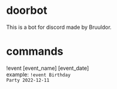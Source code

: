 # doorbot

This is a bot for discord made by Bruuldor.

# commands
!event [event_name] [event_date]<br>
example: <code>!event Birthday Party 2022-12-11</code>
